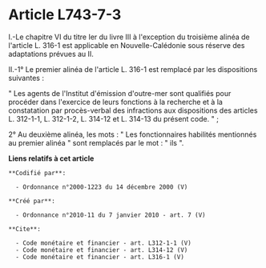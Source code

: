 # Article L743-7-3

I.-Le chapitre VI du titre Ier du livre III à l'exception du troisième alinéa de l'article L. 316-1 est applicable en
Nouvelle-Calédonie sous réserve des adaptations prévues au II. 

II.-1° Le premier alinéa de l'article L. 316-1 est remplacé par les dispositions suivantes : 

" Les agents de l'Institut d'émission d'outre-mer sont qualifiés pour procéder dans l'exercice de leurs fonctions à la
recherche et à la constatation par procès-verbal des infractions aux dispositions des articles L. 312-1-1, L. 312-1-2, L.
314-12 et L. 314-13 du présent code. " ; 

2° Au deuxième alinéa, les mots : " Les fonctionnaires habilités mentionnés au premier alinéa " sont remplacés par le mot : "
ils ".

**Liens relatifs à cet article**

	**Codifié par**:

	  - Ordonnance n°2000-1223 du 14 décembre 2000 (V)

	**Créé par**:

	  - Ordonnance n°2010-11 du 7 janvier 2010 - art. 7 (V)

	**Cite**:

	  - Code monétaire et financier - art. L312-1-1 (V)
	  - Code monétaire et financier - art. L314-12 (V)
	  - Code monétaire et financier - art. L316-1 (V)
